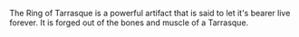 The Ring of Tarrasque is a powerful artifact that is said to let it's bearer live forever. It is forged out of the bones and muscle of a Tarrasque.
